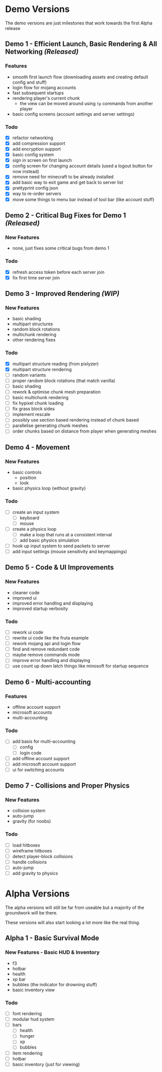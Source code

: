 # Demo Versions

The demo versions are just milestones that work towards the first Alpha release

## Demo 1 - Efficient Launch, Basic Rendering & All Networking *(Released)*

### Features

- smooth first launch flow (downloading assets and creating default config and stuff)
- login flow for mojang accounts
- fast subsequent startups
- rendering player's current chunk
  - the view can be moved around using ```tp``` commands from another player
- basic config screens (account settings and server settings)

### Todo

- [x] refactor networking
- [x] add compression support
- [x] add encryption support
- [x] basic config system
- [x] sign in screen on first launch
- [x] config screen for changing account details (used a logout button for now instead)
- [x] remove need for minecraft to be already installed
- [x] add basic way to exit game and get back to server list
- [x] prettyprint config json
- [x] way to re-order servers
- [x] move some things to menu bar instead of tool bar (like account stuff)

## Demo 2 - Critical Bug Fixes for Demo 1 *(Released)*

### New Features

- none, just fixes some critical bugs from demo 1

### Todo

- [x] refresh access token before each server join
- [x] fix first time server join

## Demo 3 - Improved Rendering *(WIP)*

### New Features

- basic shading
- multipart structures
- random block rotations
- multichunk rendering
- other rendering fixes

### Todo

- [x] multipart structure reading (from pixlyzer)
- [x] multipart structure rendering
- [ ] random variants
- [ ] proper random block rotations (that match vanilla)
- [ ] basic shading
- [ ] rework & optimise chunk mesh preparation
- [ ] basic multichunk rendering
- [ ] fix hypixel chunk loading
- [ ] fix grass block sides
- [ ] implement rescale
- [ ] possibly use section based rendering instead of chunk based
- [ ] parallelise generating chunk meshes
- [ ] order chunks based on distance from player when generating meshes

## Demo 4 - Movement

### New Features

- basic controls
  - position
  - look
- basic physics loop (without gravity)

### Todo

- [ ] create an input system
  - [ ] keyboard
  - [ ] mouse
- [ ] create a physics loop
  - [ ] make a loop that runs at a consistent interval
  - [ ] add basic physics simulation
- [ ] hook up input system to send packets to server
- [ ] add input settings (mouse sensitivity and keymappings)

## Demo 5 - Code & UI Improvements

### New Features

- cleaner code
- improved ui
- improved error handling and displaying
- improved startup verbosity

### Todo

- [ ] rework ui code
- [ ] rewrite ui code like the fruta example
- [ ] rework mojang api and login flow
- [ ] find and remove redundant code
- [ ] maybe remove commands mode
- [ ] improve error handling and displaying
- [ ] use count up down latch thingo like minosoft for startup sequence

## Demo 6 - Multi-accounting

### Features

- offline account support
- microsoft accounts
- multi-accounting

### Todo

- [ ] add basis for multi-accounting
  - [ ] config
  - [ ] login code
- [ ] add offline account support
- [ ] add microsoft account support
- [ ] ui for switching accounts

## Demo 7 - Collisions and Proper Physics

### New Features

- collision system
- auto-jump
- gravity (for noobs)

### Todo

- [ ] load hitboxes
- [ ] wireframe hitboxes
- [ ] detect player-block collisions
- [ ] handle collisions
- [ ] auto-jump
- [ ] add gravity to physics

# Alpha Versions

The alpha versions will still be far from useable but a majority of the groundwork will be there.

These versions will also start looking a lot more like the real thing.

## Alpha 1 - Basic Survival Mode

### New Features - Basic HUD & Inventory

- f3
- hotbar
- health
- xp bar
- bubbles (the indicator for drowning stuff)
- basic inventory view

### Todo

- [ ] font rendering
- [ ] modular hud system
- [ ] bars
  - [ ] health
  - [ ] hunger
  - [ ] xp
  - [ ] bubbles
- [ ] item rendering
- [ ] hotbar
- [ ] basic inventory (just for viewing)